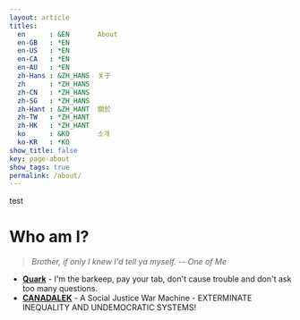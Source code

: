 ```yaml
---
layout: article
titles:
  en      : &EN       About
  en-GB   : *EN
  en-US   : *EN
  en-CA   : *EN
  en-AU   : *EN
  zh-Hans : &ZH_HANS  关于
  zh      : *ZH_HANS
  zh-CN   : *ZH_HANS
  zh-SG   : *ZH_HANS
  zh-Hant : &ZH_HANT  關於
  zh-TW   : *ZH_HANT
  zh-HK   : *ZH_HANT
  ko      : &KO       소개
  ko-KR   : *KO
show_title: false
key: page-about
show_tags: true
permalink: /about/
---
```

test
# Who am I?
> *Brother, if only I knew I'd tell ya myself.*
> *-- One of Me*

- **[Quark](https://tenforward.social/@quark)** - I'm the barkeep, pay your tab, don't cause trouble and don't ask too many questions.
- **[CANADALEK](https://twitter.com/canadalek)** - A Social Justice War Machine - EXTERMINATE INEQUALITY AND UNDEMOCRATIC SYSTEMS!
